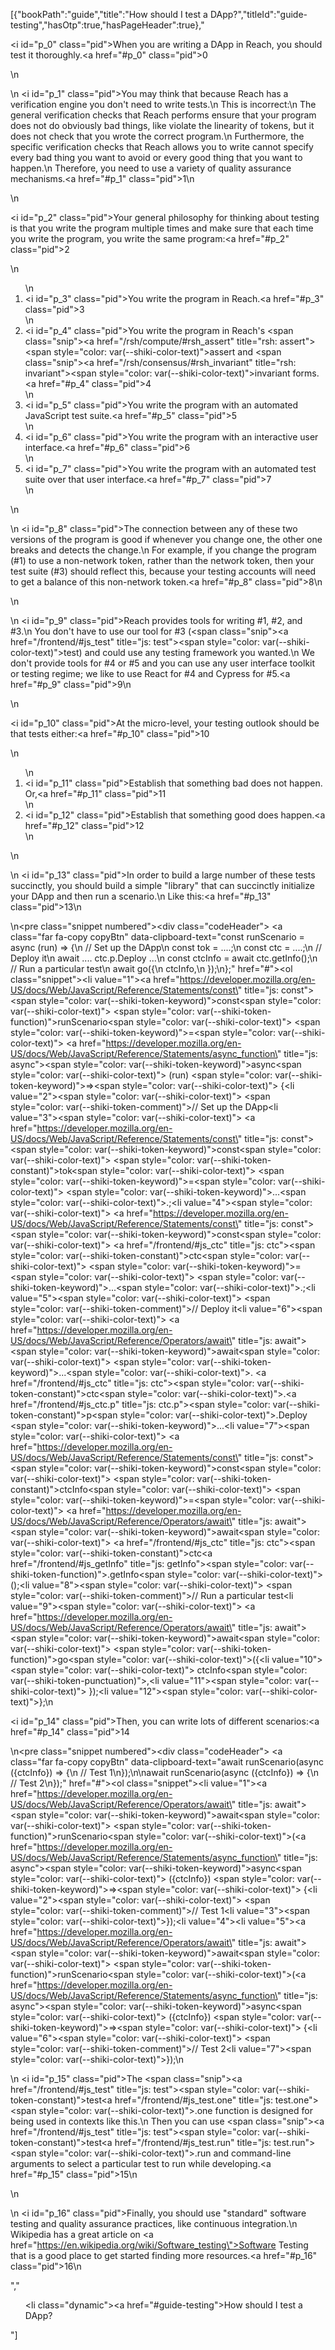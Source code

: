 [{"bookPath":"guide","title":"How should I test a DApp?","titleId":"guide-testing","hasOtp":true,"hasPageHeader":true},"<p><i id=\"p_0\" class=\"pid\"></i>When you are writing a DApp in Reach, you should test it thoroughly.<a href=\"#p_0\" class=\"pid\">0</a></p>\n<p>\n  <i id=\"p_1\" class=\"pid\"></i>You may think that because Reach has a verification engine you don't need to write tests.\n  This is incorrect:\n  The general verification checks that Reach performs ensure that your program does not do obviously bad things, like violate the linearity of tokens, but it does not check that you wrote the correct program.\n  Furthermore, the specific verification checks that Reach allows you to write cannot specify every bad thing you want to avoid or every good thing that you want to happen.\n  Therefore, you need to use a variety of quality assurance mechanisms.<a href=\"#p_1\" class=\"pid\">1</a>\n</p>\n<p><i id=\"p_2\" class=\"pid\"></i>Your general philosophy for thinking about testing is that you write the program multiple times and make sure that each time you write the program, you write the same program:<a href=\"#p_2\" class=\"pid\">2</a></p>\n<ol>\n  <li><i id=\"p_3\" class=\"pid\"></i>You write the program in Reach.<a href=\"#p_3\" class=\"pid\">3</a></li>\n  <li><i id=\"p_4\" class=\"pid\"></i>You write the program in Reach's <span class=\"snip\"><a href=\"/rsh/compute/#rsh_assert\" title=\"rsh: assert\"><span style=\"color: var(--shiki-color-text)\">assert</span></a></span> and <span class=\"snip\"><a href=\"/rsh/consensus/#rsh_invariant\" title=\"rsh: invariant\"><span style=\"color: var(--shiki-color-text)\">invariant</span></a></span> forms.<a href=\"#p_4\" class=\"pid\">4</a></li>\n  <li><i id=\"p_5\" class=\"pid\"></i>You write the program with an automated JavaScript test suite.<a href=\"#p_5\" class=\"pid\">5</a></li>\n  <li><i id=\"p_6\" class=\"pid\"></i>You write the program with an interactive user interface.<a href=\"#p_6\" class=\"pid\">6</a></li>\n  <li><i id=\"p_7\" class=\"pid\"></i>You write the program with an automated test suite over that user interface.<a href=\"#p_7\" class=\"pid\">7</a></li>\n</ol>\n<p>\n  <i id=\"p_8\" class=\"pid\"></i>The connection between any of these two versions of the program is good if whenever you change one, the other one breaks and detects the change.\n  For example, if you change the program (#1) to use a non-network token, rather than the network token, then your test suite (#3) should reflect this, because your testing accounts will need to get a balance of this non-network token.<a href=\"#p_8\" class=\"pid\">8</a>\n</p>\n<p>\n  <i id=\"p_9\" class=\"pid\"></i>Reach provides tools for writing #1, #2, and #3.\n  You don't have to use our tool for #3 (<span class=\"snip\"><a href=\"/frontend/#js_test\" title=\"js: test\"><span style=\"color: var(--shiki-color-text)\">test</span></a></span>) and could use any testing framework you wanted.\n  We don't provide tools for #4 or #5 and you can use any user interface toolkit or testing regime; we like to use React for #4 and Cypress for #5.<a href=\"#p_9\" class=\"pid\">9</a>\n</p>\n<p><i id=\"p_10\" class=\"pid\"></i>At the micro-level, your testing outlook should be that tests either:<a href=\"#p_10\" class=\"pid\">10</a></p>\n<ol>\n  <li><i id=\"p_11\" class=\"pid\"></i>Establish that something bad does not happen. Or,<a href=\"#p_11\" class=\"pid\">11</a></li>\n  <li><i id=\"p_12\" class=\"pid\"></i>Establish that something good does happen.<a href=\"#p_12\" class=\"pid\">12</a></li>\n</ol>\n<p>\n  <i id=\"p_13\" class=\"pid\"></i>In order to build a large number of these tests succinctly, you should build a simple \"library\" that can succinctly initialize your DApp and then run a scenario.\n  Like this:<a href=\"#p_13\" class=\"pid\">13</a>\n</p>\n<pre class=\"snippet numbered\"><div class=\"codeHeader\">&nbsp;<a class=\"far fa-copy copyBtn\" data-clipboard-text=\"const runScenario = async (run) => {\n  // Set up the DApp\n  const tok = ....;\n  const ctc = ....;\n  // Deploy it\n  await .... ctc.p.Deploy ...\n  const ctcInfo = await ctc.getInfo();\n  // Run a particular test\n  await go({\n    ctcInfo,\n  });\n};\" href=\"#\"></a></div><ol class=\"snippet\"><li value=\"1\"><a href=\"https://developer.mozilla.org/en-US/docs/Web/JavaScript/Reference/Statements/const\" title=\"js: const\"><span style=\"color: var(--shiki-token-keyword)\">const</span></a><span style=\"color: var(--shiki-color-text)\"> </span><span style=\"color: var(--shiki-token-function)\">runScenario</span><span style=\"color: var(--shiki-color-text)\"> </span><span style=\"color: var(--shiki-token-keyword)\">=</span><span style=\"color: var(--shiki-color-text)\"> </span><a href=\"https://developer.mozilla.org/en-US/docs/Web/JavaScript/Reference/Statements/async_function\" title=\"js: async\"><span style=\"color: var(--shiki-token-keyword)\">async</span></a><span style=\"color: var(--shiki-color-text)\"> (run) </span><span style=\"color: var(--shiki-token-keyword)\">=&gt;</span><span style=\"color: var(--shiki-color-text)\"> {</span></li><li value=\"2\"><span style=\"color: var(--shiki-color-text)\">  </span><span style=\"color: var(--shiki-token-comment)\">// Set up the DApp</span></li><li value=\"3\"><span style=\"color: var(--shiki-color-text)\">  </span><a href=\"https://developer.mozilla.org/en-US/docs/Web/JavaScript/Reference/Statements/const\" title=\"js: const\"><span style=\"color: var(--shiki-token-keyword)\">const</span></a><span style=\"color: var(--shiki-color-text)\"> </span><span style=\"color: var(--shiki-token-constant)\">tok</span><span style=\"color: var(--shiki-color-text)\"> </span><span style=\"color: var(--shiki-token-keyword)\">=</span><span style=\"color: var(--shiki-color-text)\"> </span><span style=\"color: var(--shiki-token-keyword)\">...</span><span style=\"color: var(--shiki-color-text)\">.;</span></li><li value=\"4\"><span style=\"color: var(--shiki-color-text)\">  </span><a href=\"https://developer.mozilla.org/en-US/docs/Web/JavaScript/Reference/Statements/const\" title=\"js: const\"><span style=\"color: var(--shiki-token-keyword)\">const</span></a><span style=\"color: var(--shiki-color-text)\"> </span><a href=\"/frontend/#js_ctc\" title=\"js: ctc\"><span style=\"color: var(--shiki-token-constant)\">ctc</span></a><span style=\"color: var(--shiki-color-text)\"> </span><span style=\"color: var(--shiki-token-keyword)\">=</span><span style=\"color: var(--shiki-color-text)\"> </span><span style=\"color: var(--shiki-token-keyword)\">...</span><span style=\"color: var(--shiki-color-text)\">.;</span></li><li value=\"5\"><span style=\"color: var(--shiki-color-text)\">  </span><span style=\"color: var(--shiki-token-comment)\">// Deploy it</span></li><li value=\"6\"><span style=\"color: var(--shiki-color-text)\">  </span><a href=\"https://developer.mozilla.org/en-US/docs/Web/JavaScript/Reference/Operators/await\" title=\"js: await\"><span style=\"color: var(--shiki-token-keyword)\">await</span></a><span style=\"color: var(--shiki-color-text)\"> </span><span style=\"color: var(--shiki-token-keyword)\">...</span><span style=\"color: var(--shiki-color-text)\">. </span><a href=\"/frontend/#js_ctc\" title=\"js: ctc\"><span style=\"color: var(--shiki-token-constant)\">ctc</span></a><span style=\"color: var(--shiki-color-text)\">.</span><a href=\"/frontend/#js_ctc.p\" title=\"js: ctc.p\"><span style=\"color: var(--shiki-token-constant)\">p</span></a><span style=\"color: var(--shiki-color-text)\">.Deploy </span><span style=\"color: var(--shiki-token-keyword)\">...</span></li><li value=\"7\"><span style=\"color: var(--shiki-color-text)\">  </span><a href=\"https://developer.mozilla.org/en-US/docs/Web/JavaScript/Reference/Statements/const\" title=\"js: const\"><span style=\"color: var(--shiki-token-keyword)\">const</span></a><span style=\"color: var(--shiki-color-text)\"> </span><span style=\"color: var(--shiki-token-constant)\">ctcInfo</span><span style=\"color: var(--shiki-color-text)\"> </span><span style=\"color: var(--shiki-token-keyword)\">=</span><span style=\"color: var(--shiki-color-text)\"> </span><a href=\"https://developer.mozilla.org/en-US/docs/Web/JavaScript/Reference/Operators/await\" title=\"js: await\"><span style=\"color: var(--shiki-token-keyword)\">await</span></a><span style=\"color: var(--shiki-color-text)\"> </span><a href=\"/frontend/#js_ctc\" title=\"js: ctc\"><span style=\"color: var(--shiki-token-constant)\">ctc</span></a><a href=\"/frontend/#js_getInfo\" title=\"js: getInfo\"><span style=\"color: var(--shiki-token-function)\">.getInfo</span></a><span style=\"color: var(--shiki-color-text)\">();</span></li><li value=\"8\"><span style=\"color: var(--shiki-color-text)\">  </span><span style=\"color: var(--shiki-token-comment)\">// Run a particular test</span></li><li value=\"9\"><span style=\"color: var(--shiki-color-text)\">  </span><a href=\"https://developer.mozilla.org/en-US/docs/Web/JavaScript/Reference/Operators/await\" title=\"js: await\"><span style=\"color: var(--shiki-token-keyword)\">await</span></a><span style=\"color: var(--shiki-color-text)\"> </span><span style=\"color: var(--shiki-token-function)\">go</span><span style=\"color: var(--shiki-color-text)\">({</span></li><li value=\"10\"><span style=\"color: var(--shiki-color-text)\">    ctcInfo</span><span style=\"color: var(--shiki-token-punctuation)\">,</span></li><li value=\"11\"><span style=\"color: var(--shiki-color-text)\">  });</span></li><li value=\"12\"><span style=\"color: var(--shiki-color-text)\">};</span></li></ol></pre>\n<p><i id=\"p_14\" class=\"pid\"></i>Then, you can write lots of different scenarios:<a href=\"#p_14\" class=\"pid\">14</a></p>\n<pre class=\"snippet numbered\"><div class=\"codeHeader\">&nbsp;<a class=\"far fa-copy copyBtn\" data-clipboard-text=\"await runScenario(async ({ctcInfo}) => {\n  // Test 1\n});\n\nawait runScenario(async ({ctcInfo}) => {\n  // Test 2\n});\" href=\"#\"></a></div><ol class=\"snippet\"><li value=\"1\"><a href=\"https://developer.mozilla.org/en-US/docs/Web/JavaScript/Reference/Operators/await\" title=\"js: await\"><span style=\"color: var(--shiki-token-keyword)\">await</span></a><span style=\"color: var(--shiki-color-text)\"> </span><span style=\"color: var(--shiki-token-function)\">runScenario</span><span style=\"color: var(--shiki-color-text)\">(</span><a href=\"https://developer.mozilla.org/en-US/docs/Web/JavaScript/Reference/Statements/async_function\" title=\"js: async\"><span style=\"color: var(--shiki-token-keyword)\">async</span></a><span style=\"color: var(--shiki-color-text)\"> ({ctcInfo}) </span><span style=\"color: var(--shiki-token-keyword)\">=&gt;</span><span style=\"color: var(--shiki-color-text)\"> {</span></li><li value=\"2\"><span style=\"color: var(--shiki-color-text)\">  </span><span style=\"color: var(--shiki-token-comment)\">// Test 1</span></li><li value=\"3\"><span style=\"color: var(--shiki-color-text)\">});</span></li><li value=\"4\"></li><li value=\"5\"><a href=\"https://developer.mozilla.org/en-US/docs/Web/JavaScript/Reference/Operators/await\" title=\"js: await\"><span style=\"color: var(--shiki-token-keyword)\">await</span></a><span style=\"color: var(--shiki-color-text)\"> </span><span style=\"color: var(--shiki-token-function)\">runScenario</span><span style=\"color: var(--shiki-color-text)\">(</span><a href=\"https://developer.mozilla.org/en-US/docs/Web/JavaScript/Reference/Statements/async_function\" title=\"js: async\"><span style=\"color: var(--shiki-token-keyword)\">async</span></a><span style=\"color: var(--shiki-color-text)\"> ({ctcInfo}) </span><span style=\"color: var(--shiki-token-keyword)\">=&gt;</span><span style=\"color: var(--shiki-color-text)\"> {</span></li><li value=\"6\"><span style=\"color: var(--shiki-color-text)\">  </span><span style=\"color: var(--shiki-token-comment)\">// Test 2</span></li><li value=\"7\"><span style=\"color: var(--shiki-color-text)\">});</span></li></ol></pre>\n<p>\n  <i id=\"p_15\" class=\"pid\"></i>The <span class=\"snip\"><a href=\"/frontend/#js_test\" title=\"js: test\"><span style=\"color: var(--shiki-token-constant)\">test</span></a><a href=\"/frontend/#js_test.one\" title=\"js: test.one\"><span style=\"color: var(--shiki-color-text)\">.one</span></a></span> function is designed for being used in contexts like this.\n  Then you can use <span class=\"snip\"><a href=\"/frontend/#js_test\" title=\"js: test\"><span style=\"color: var(--shiki-token-constant)\">test</span></a><a href=\"/frontend/#js_test.run\" title=\"js: test.run\"><span style=\"color: var(--shiki-color-text)\">.run</span></a></span> and command-line arguments to select a particular test to run while developing.<a href=\"#p_15\" class=\"pid\">15</a>\n</p>\n<p>\n  <i id=\"p_16\" class=\"pid\"></i>Finally, you should use \"standard\" software testing and quality assurance practices, like continuous integration.\n  Wikipedia has a great article on <a href=\"https://en.wikipedia.org/wiki/Software_testing\">Software Testing</a> that is a good place to get started finding more resources.<a href=\"#p_16\" class=\"pid\">16</a>\n</p>","<ul><li class=\"dynamic\"><a href=\"#guide-testing\">How should I test a DApp?</a></li></ul>"]